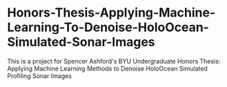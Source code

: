 # Honors-Thesis-Applying-Machine-Learning-To-Denoise-HoloOcean-Simulated-Sonar-Images
This is a project for Spencer Ashford's BYU Undergraduate Honors Thesis: Applying Machine Learning Methods to Denoise HoloOcean Simulated Profiling Sonar Images
